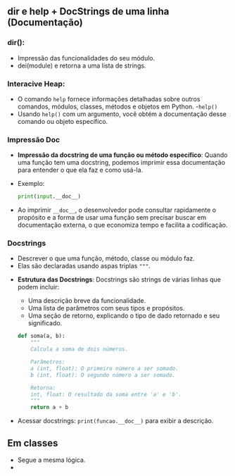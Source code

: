 ## dir e help + DocStrings de uma linha (Documentação)

### dir():
- Impressão das funcionalidades do seu módulo.
- dei(module) e retorna a uma lista de strings. 
### Interacive Heap:
- O comando `help` fornece informações detalhadas sobre outros comandos, módulos, classes, métodos e objetos em Python.
-`help()` 
-  Usando `help()` com um argumento, você obtém a documentação desse comando ou objeto específico.

### Impressão Doc
- **Impressão da docstring de uma função ou método específico**:
   Quando uma função tem uma docstring, podemos imprimir essa documentação para entender o que ela faz e como usá-la.

+ Exemplo:
   ```python
   print(input.__doc__)
   ```

- Ao imprimir `__doc__`, o desenvolvedor pode consultar rapidamente o propósito e a forma de usar uma função sem precisar buscar em documentação externa, o que economiza tempo e facilita a codificação.

### Docstrings
- Descrever o que uma função, método, classe ou módulo faz. 
- Elas são declaradas usando aspas triplas `"""`. 

+ **Estrutura das Docstrings**:
   Docstrings são strings de várias linhas que podem incluir:
   - Uma descrição breve da funcionalidade.
   - Uma lista de parâmetros com seus tipos e propósitos.
   - Uma seção de retorno, explicando o tipo de dado retornado e seu significado.

   ``` py
   def soma(a, b):
       """
       Calcula a soma de dois números.

       Parâmetros:
       a (int, float): O primeiro número a ser somado.
       b (int, float): O segundo número a ser somado.

       Retorna:
       int, float: O resultado da soma entre 'a' e 'b'.
       """
       return a + b
   ```

- Acessar docstrings:  `print(funcao.__doc__)` para exibir a descrição.

## Em classes
- Segue a mesma lógica.
- 